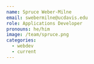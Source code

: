 ```yaml
---
name: Spruce Weber-Milne
email: swebermilne@ucdavis.edu
role: Applications Developer
pronouns: he/him
image: /team/spruce.png
categories:
  - webdev
  - current
---
```

